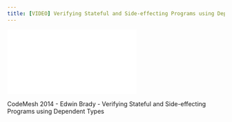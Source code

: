 ```yaml
---
title: [VIDEO] Verifying Stateful and Side-effecting Programs using Dependent Types
---
```


<div class="video-container"><iframe src="//www.youtube.com/embed/rXXn4UunOkE" frameborder="0" allowfullscreen></iframe></div>

CodeMesh 2014 - Edwin Brady - Verifying Stateful and Side-effecting Programs using Dependent Types



